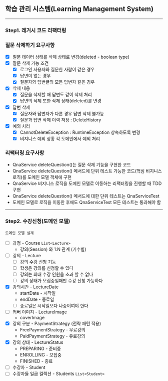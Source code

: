 ## 학습 관리 시스템(Learning Management System)

---

### Step1. 레거시 코드 리팩터링
### 질문 삭제하기 요구사항
- [X] 질문 데이터 상태를 삭제 상태로 변경(deleted - boolean type)
- [X] 잘문 삭제 가능 조건 
  - [X] 로그인 사용자와 질문한 사람이 같은 경우
  - [X] 답변이 없는 경우
  - [X] 질문자와 답변글의 모든 답변자 같은 경우
- [X] 삭제 내용
  - [X] 질문을 삭제할 때 답변도 같이 삭제 처리
  - [X] 답변의 삭제 또한 삭제 상태(deleted)를 변경
- [X] 답변 삭제
  - [X] 질문자와 답변자가 다른 경우 답변 삭제 불가능
  - [X] 질문과 답변 삭제 이력 저장 : DeleteHistory
- [X] 예외 처리
  - [X] CannotDeleteException : RuntimeException 상속하도록 변경
  - [X] 비지니스 예외 상황 각 도메인에서 예외 처리 

### 리팩터링 요구사항
- QnaService deleteQuestion()는 질문 삭제 기능을 구현한 코드
- QnaService deleteQuestion() 메서드에 단위 테스트 가능한 코드(핵심 비지니스 로직)를 도메인 모델 객체에 구현
- QnaService 비지니스 로직을 도메인 모델로 이동하는 리팩터링을 진행할 때 TDD 구현
- QnaService deleteQuestion() 메서드에 대한 단위 테스트는 QnaServiceTest
- 도메인 모델로 로직을 이동한 후에도 QnaServiceTest 모든 테스트는 통과해야 함

---

### Step2. 수강신청(도메인 모델)
`도메인 모델 설계`
- [ ] 과정 - Course  `List<Lecture>`
  - 강의(Session) 와 1:N 관계 (기수별)
- [ ] 강의 - Lecture
  - [ ] 강의 수강 신청 기능
  - [ ] 학생은 강의를 신청할 수 있다
  - [ ] 강의는 최대 수강 인원을 초과 할 수 없다
  - [ ] 강의 상태가 모집중일때만 수강 신청 가능하다
- [X] 강의시간 - LectureDate
  - startDate - 시작일
  - endDate - 종료일
  - [ ] 종료일은 시작일보다 나중이여야 한다
- [ ] 커버 이미지 - LectureImage 
  - coverImage
- [X] 강의 구분 - PaymentStrategy (전략 패턴 적용)  
  - FreePaymentStrategy - 무료강의
  - PaidPaymentStrategy - 유료강의
- [X] 강의 상태 - LectureStatus  
  - PREPARING - 준비중
  - ENROLLING - 모집중
  - FINISHED - 종료
- [ ] 수강자 - Student 
- [ ] 수강자들 일급 컬렉션 - Students `List<Student>`